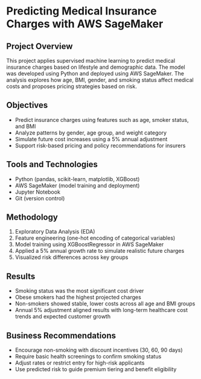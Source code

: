 # Predicting Medical Insurance Charges with AWS SageMaker

## Project Overview
This project applies supervised machine learning to predict medical insurance charges based on lifestyle and demographic data. The model was developed using Python and deployed using AWS SageMaker. The analysis explores how age, BMI, gender, and smoking status affect medical costs and proposes pricing strategies based on risk.

## Objectives
- Predict insurance charges using features such as age, smoker status, and BMI  
- Analyze patterns by gender, age group, and weight category  
- Simulate future cost increases using a 5% annual adjustment  
- Support risk-based pricing and policy recommendations for insurers

## Tools and Technologies
- Python (pandas, scikit-learn, matplotlib, XGBoost)  
- AWS SageMaker (model training and deployment)  
- Jupyter Notebook  
- Git (version control)

## Methodology
1. Exploratory Data Analysis (EDA)  
2. Feature engineering (one-hot encoding of categorical variables)  
3. Model training using XGBoostRegressor in AWS SageMaker  
4. Applied a 5% annual growth rate to simulate realistic future charges  
5. Visualized risk differences across key groups

## Results
- Smoking status was the most significant cost driver  
- Obese smokers had the highest projected charges  
- Non-smokers showed stable, lower costs across all age and BMI groups  
- Annual 5% adjustment aligned results with long-term healthcare cost trends and expected customer growth

## Business Recommendations
- Encourage non-smoking with discount incentives (30, 60, 90 days)  
- Require basic health screenings to confirm smoking status  
- Adjust rates or restrict entry for high-risk applicants  
- Use predicted risk to guide premium tiering and benefit eligibility

